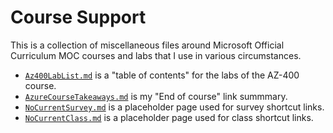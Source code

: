 # Course Support

This is a collection of miscellaneous files around Microsoft Official Curriculum MOC courses and labs that I use in
various circumstances.

* [`Az400LabList.md`](Az400LabList.md)	is a "table of contents" for the labs of the AZ-400 course.
* [`AzureCourseTakeaways.md`](AzureCourseTakeaways.md) is my "End of course" link summmary.
* [`NoCurrentSurvey.md`](NoCurrentSurvey.md) is a placeholder page used for survey shortcut links.
* [`NoCurrentClass.md`](NoCurrentClass.md) is a placeholder page used for class shortcut links.
